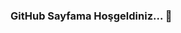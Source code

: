### GitHub Sayfama Hoşgeldiniz... 👋

<!--
[Github Stats](https://github-readme-stats.vercel.app/api?username=yahyayildirim&theme=highcontrast&show_icons=true&count_private=true)
**yahyayildirim/yahyayildirim** is a ✨ _special_ ✨ repository because its `README.md` (this file) appears on your GitHub profile.

Here are some ideas to get you started:

- 🔭 I’m currently working on ...
- 🌱 I’m currently learning ...
- 👯 I’m looking to collaborate on ...
- 🤔 I’m looking for help with ...
- 💬 Ask me about ...
- 📫 How to reach me: ...
- 😄 Pronouns: ...
- ⚡ Fun fact: ...
-->
